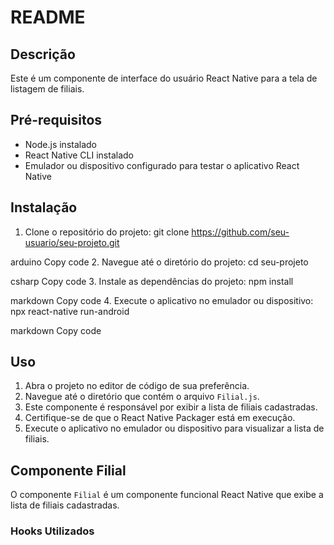 # README

## Descrição
Este é um componente de interface do usuário React Native para a tela de listagem de filiais.

## Pré-requisitos
- Node.js instalado
- React Native CLI instalado
- Emulador ou dispositivo configurado para testar o aplicativo React Native

## Instalação
1. Clone o repositório do projeto:
git clone https://github.com/seu-usuario/seu-projeto.git

arduino
Copy code
2. Navegue até o diretório do projeto:
cd seu-projeto

csharp
Copy code
3. Instale as dependências do projeto:
npm install

markdown
Copy code
4. Execute o aplicativo no emulador ou dispositivo:
npx react-native run-android

markdown
Copy code

## Uso
1. Abra o projeto no editor de código de sua preferência.
2. Navegue até o diretório que contém o arquivo `Filial.js`.
3. Este componente é responsável por exibir a lista de filiais cadastradas.
4. Certifique-se de que o React Native Packager está em execução.
5. Execute o aplicativo no emulador ou dispositivo para visualizar a lista de filiais.

## Componente Filial
O componente `Filial` é um componente funcional React Native que exibe a lista de filiais cadastradas.

### Hooks Utilizados